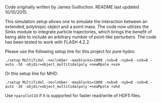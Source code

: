Code originally written by James Guillochon. README last updated 10/10/2015.

This simulation setup allows one to simulate the interaction between an extended, polytropic object and a point mass. The code now utilizes the Sinks module to integrate particle trajectories, which brings the benefit of being able to include an arbitrary number of point-like perturbers. The code has been tested to work with FLASH 4.2.2.

Please use the following setup line for this project for pure hydro:

	./setup MultiTidal -noclobber -maxblocks=1000 -nxb=8 -nyb=8 -nzb=8 -auto -3d -objdir=object_multitidalpoly +newMpole +usm
Or this setup line for MHD:

	./setup MultiTidal -noclobber -maxblocks=1000 -nxb=8 -nyb=8 -nzb=8 -auto -3d -objdir=object_multitidalpoly +newMpole +uhd

Use `+parallelIO` if it is supported for faster read/write of HDF5 files.